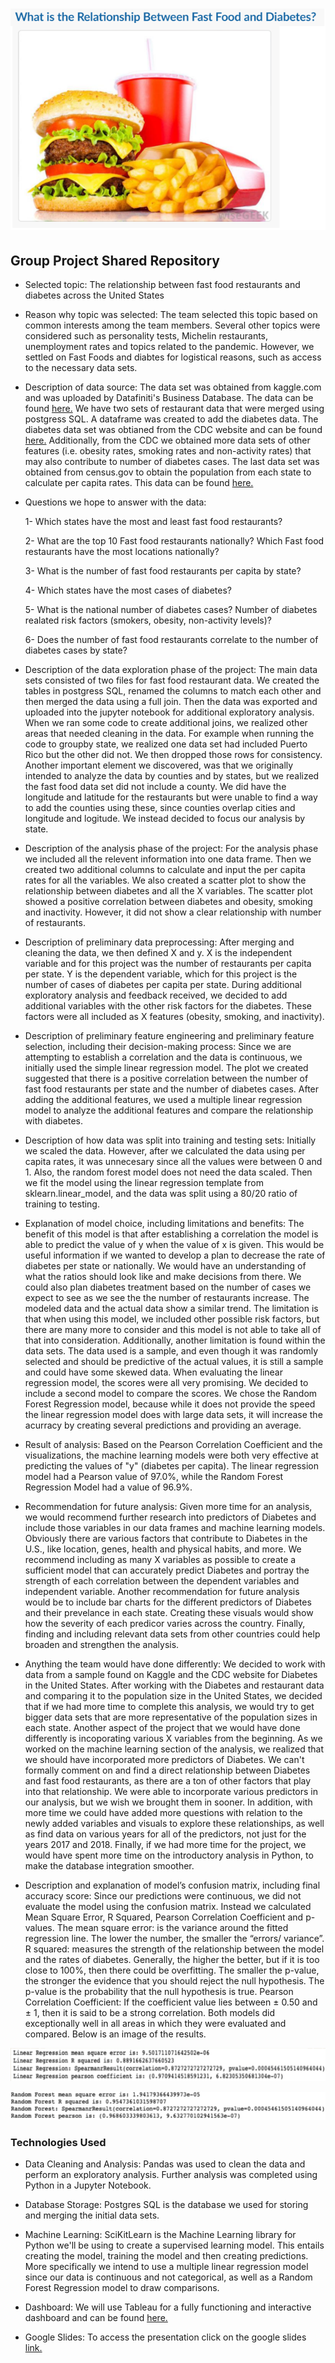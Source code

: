 # ![Image](https://github.com/fletchrk/Fast_Food_Project/blob/main/Resources/Image.png)

## Group Project Shared Repository

- Selected topic: The relationship between fast food restaurants and diabetes across the United States

- Reason why topic was selected: The team selected this topic based on common interests among the team members. Several other topics were considered such as personality tests, Michelin restaurants, unemployment rates and topics related to the pandemic. However, we settled on Fast Foods and diabtes for logistical reasons, such as access to the necessary data sets. 

- Description of data source: The data set was obtained from kaggle.com and was uploaded by Datafiniti's Business Database. The data can be found [here.](https://www.kaggle.com/datafiniti/fast-food-restaurants) We have two sets of restaurant data that were merged using postgress SQL. A dataframe was created to add the diabetes data. The diabetes data set was obtianed from the CDC website and can be found [here.](https://gis.cdc.gov/grasp/diabetes/DiabetesAtlas.html#) Additionally, from the CDC we obtained more data sets of other features (i.e. obesity rates, smoking rates and non-activity rates) that may also contribute to number of diabetes cases. The last data set was obtained from census.gov to obtain the population from each state to calculate per capita rates. This data can be found [here.](https://www.census.gov/acs/www/data/data-tables-and-tools/data-profiles/2017/)

- Questions we hope to answer with the data:
 
  1- Which states have the most and least fast food restaurants?
  
  2- What are the top 10 Fast food restaurants nationally? Which Fast food restaurants have the most locations nationally?
  
  3- What is the number of fast food restaurants per capita by state?
  
  4- Which states have the most cases of diabetes?
  
  5- What is the national number of diabetes cases? Number of diabetes realated risk factors (smokers, obesity, non-activity levels)?
  
  6- Does the number of fast food restaurants correlate to the number of diabetes cases by state? 
  
 - Description of the data exploration phase of the project: The main data sets consisted of two files for fast food restaurant data. We created the tables in  postgress SQL, renamed the columns to match each other and then merged the data using a full join. Then the data was exported and uploaded into the jupyter notebook for additional exploratory analysis. When we ran some code to create additional joins, we realized other areas that needed cleaning in the data. For example when running the code to groupby state, we realized one data set had included Puerto Rico but the other did not. We then dropped those rows for consistency. Another important element we discovered, was that we originally intended to analyze the data by counties and by states, but we realized the fast food data set did not include a county. We did have the longitude and latitude for the restaurants but were unable to find a way to add the counties using these, since counties overlap cities and longitude and logitude. We instead decided to focus our analysis by state. 
 
 - Description of the analysis phase of the project: For the analysis phase we included all the relevent information into one data frame. Then we created two additional columns to calculate and input the per capita rates for all the variables. We also created a scatter plot to show the relationship between diabetes and all the X variables. The scatter plot showed a positive correlation between diabetes and obesity, smoking and inactivity. However, it did not show a clear relationship with number of restaurants.  

- Description of preliminary data preprocessing: After merging and cleaning the data, we then defined X and y. X is the independent variable and for this project was the number of restaurants per capita per state. Y is the dependent variable, which for this project is the number of cases of diabetes per capita per state. During additional exploratory analysis and feedback received, we decided to add additional variables with the other risk factors for the diabetes. These factors were all included as X features (obesity, smoking, and inactivity). 

- Description of preliminary feature engineering and preliminary feature selection, including their decision-making process: Since we are attempting to establish a correlation and the data is continuous, we initially used the simple linear regression model. The plot we created suggested that there is a positive correlation between the number of fast food restaurants per state and the number of diabetes cases. After adding the additional features, we used a multiple linear regression model to analyze the additional features and compare the relationship with diabetes. 

- Description of how data was split into training and testing sets: Initially we scaled the data. However, after we calculated the data using per capita rates, it was unnecesary since all the values were between 0 and 1.  Also, the random forest model does not need the data scaled. Then we fit the model using the linear regression template from sklearn.linear_model, and the data was split using a 80/20 ratio of training to testing. 

- Explanation of model choice, including limitations and benefits: The benefit of this model is that after establishing a correlation the model is able to predict the value of y when the value of x is given. This would be useful information if we wanted to develop a plan to decrease the rate of diabetes per state or nationally. We would have an understanding of what the ratios should look like and make decisions from there. We could also plan diabetes treatment based on the number of cases we expect to see as we see the the number of restaurants increase. The modeled data and the actual data show a similar trend. The limitation is that when using this model, we included other possible risk factors, but there are many more to consider and this model is not able to take all of that into consideration. Additionally, another limitation is found within the data sets. The data used is a sample, and even though it was randomly selected and should be predictive of the actual values, it is still a sample and could have some skewed data. When evaluating the linear regression model, the scores were all very promising. We decided to include a second model to compare the scores. We chose the Random Forest Regression model, because while it does not provide the speed the linear regression model does with large data sets, it will increase the acurracy by creating several predictions and providing an average.

- Result of analysis: Based on the Pearson Correlation Coefficient and the visualizations, the machine learning models were both very effective at predicting the values of "y" (diabetes per capita). The linear regression model had a Pearson value of 97.0%, while the Random Forest Regression Model had a value of 96.9%. 

- Recommendation for future analysis: Given more time for an analysis, we would recommend further research into predictors of Diabetes and include those variables in our data frames and machine learning models. Obviously there are various factors that contribute to Diabetes in the U.S., like location, genes, health and physical habits, and more. We recommend including as many X variables as possible to create a sufficient model that can accurately predict Diabetes and portray the strength of each correlation between the dependent variables and independent variable. Another recommendation for future analysis would be to include bar charts for the different predictors of Diabetes and their prevelance in each state. Creating these visuals would show how the severity of each predicor varies across the country. Finally, finding and including relevant data sets from other countries could help broaden and strengthen the analysis. 

- Anything the team would have done differently: We decided to work with data from a sample found on Kaggle and the CDC website for Diabetes in the United States. After working with the Diabetes and restaurant data and comparing it to the population size in the United States, we decided that if we had more time to complete this analysis, we would try to get bigger data sets that are more representative of the population sizes in each state. Another aspect of the project that we would have done differently is incoporating various X variables from the beginning. As we worked on the machine learning section of the analysis, we realized that we should have incorporated more predictors of Diabetes. We can't formally comment on and find a direct relationship between Diabetes and fast food restaurants, as there are a ton of other factors that play into that relationship. We were able to incorporate various predictors in our analysis, but we wish we brought them in sooner. In addition, with more time we could have added more questions with relation to the newly added variables and visuals to explore these relationships, as well as find data on various years for all of the predictors, not just for the years 2017 and 2018. Finally, if we had more time for the project, we would have spent more time on the introductory analysis in Python, to make the database integration smoother. 

- Description and explanation of model’s confusion matrix, including final accuracy score: Since our predictions were continuous, we did not evaluate the model using the confusion matrix. Instead we calculated Mean Square Error, R Squared, Pearson Correlation Coefficient and p-values. The mean square error: is the variance around the fitted regression line. The lower the number, the smaller the “errors/ variance”. 
R squared: measures the strength of the relationship between the model and the rates of diabetes. Generally, the higher the better, but if it is too close to 100%, then there could be overfitting. The smaller the p-value, the stronger the evidence that you should reject the null hypothesis. The p-value is the probability that the null hypothesis is true.  Pearson Correlation Coefficient: If the coefficient value lies between ± 0.50 and ± 1, then it is said to be a strong correlation. Both models did exceptionally well in all areas in which they were evaluated and compared. Below is an image of the results. 

![lrm](https://github.com/fletchrk/Fast_Food_Project/blob/main/Resources/lrm.png)


![rfr](https://github.com/fletchrk/Fast_Food_Project/blob/main/Resources/rfr.png)


### Technologies Used
- Data Cleaning and Analysis:
Pandas was used to clean the data and perform an exploratory analysis. Further analysis was completed using Python in a Jupyter Notebook.

- Database Storage:
Postgres SQL is the database we used for storing and merging the initial data sets.

- Machine Learning:
SciKitLearn is the Machine Learning library for Python we'll be using to create a supervised learning model. This entails creating the model, training the model and then creating predictions. More specifically we intend to use a multiple linear regression model since our data is continuous and not categorical, as well as a Random Forest Regression model to draw comparisons. 

- Dashboard:
We will use Tableau for a fully functioning and interactive dashboard and can be found [here.](https://public.tableau.com/app/profile/giulia.tasca/viz/Fast_Food_Project_16250237518670/Dashboard_Graphics_1)

- Google Slides:
To access the presentation click on the google slides [link.](https://drive.google.com/file/d/1He-NSL58hJ7rZ04gDH3EYZGbVNBDyOa9/view?usp=sharing)
